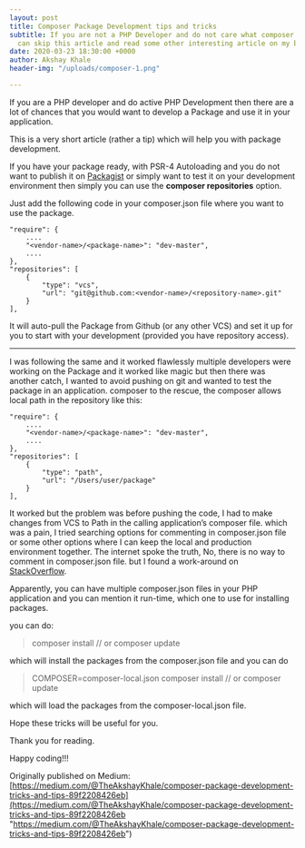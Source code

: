```yaml
---
layout: post
title: Composer Package Development tips and tricks
subtitle: If you are not a PHP Developer and do not care what composer is then you
  can skip this article and read some other interesting article on my blog.
date: 2020-03-23 18:30:00 +0000
author: Akshay Khale
header-img: "/uploads/composer-1.png"

---
```

If you are a PHP developer and do active PHP Development then there are a lot of chances that you would want to develop a Package and use it in your application.

This is a very short article (rather a tip) which will help you with package development.

If you have your package ready, with PSR-4 Autoloading and you do not want to publish it on [Packagist](https://packagist.org/) or simply want to test it on your development environment then simply you can use the **composer repositories** option.

Just add the following code in your composer.json file where you want to use the package.

    "require": {
        ....
        "<vendor-name>/<package-name>": "dev-master",
        ....
    },
    "repositories": [
        {
            "type": "vcs",
            "url": "git@github.com:<vendor-name>/<repository-name>.git"
        }
    ],

It will auto-pull the Package from Github (or any other VCS) and set it up for you to start with your development (provided you have repository access).

***

I was following the same and it worked flawlessly multiple developers were working on the Package and it worked like magic but then there was another catch, I wanted to avoid pushing on git and wanted to test the package in an application. composer to the rescue, the composer allows local path in the repository like this:

    "require": {
        ....
        "<vendor-name>/<package-name>": "dev-master",
        ....
    },
    "repositories": [
        {
            "type": "path",
            "url": "/Users/user/package"
        }
    ],

It worked but the problem was before pushing the code, I had to make changes from VCS to Path in the calling application’s composer file. which was a pain, I tried searching options for commenting in composer.json file or some other options where I can keep the local and production environment together. The internet spoke the truth, No, there is no way to comment in composer.json file. but I found a work-around on [StackOverflow](https://stackoverflow.com/questions/34807269/different-composer-json-files-for-production-and-staging-development).

Apparently, you can have multiple composer.json files in your PHP application and you can mention it run-time, which one to use for installing packages.

you can do:

> composer install // or composer update

which will install the packages from the composer.json file and you can do

> COMPOSER=composer-local.json composer install // or composer update

which will load the packages from the composer-local.json file.

Hope these tricks will be useful for you.

Thank you for reading.

Happy coding!!!

Originally published on Medium: [https://medium.com/@TheAkshayKhale/composer-package-development-tricks-and-tips-89f2208426eb](https://medium.com/@TheAkshayKhale/composer-package-development-tricks-and-tips-89f2208426eb "https://medium.com/@TheAkshayKhale/composer-package-development-tricks-and-tips-89f2208426eb")